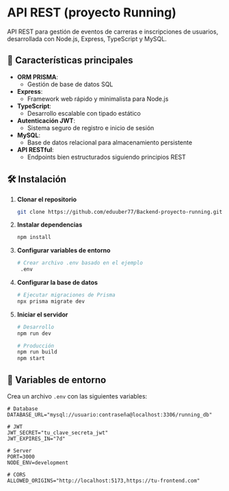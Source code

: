 # API REST (proyecto Running)

API REST para gestión de eventos de carreras e inscripciones de usuarios, desarrollada con Node.js, Express, TypeScript y MySQL.


🚀 Características principales
------------------------------

*   **ORM PRISMA**:
    *   Gestión de base de datos SQL
*   **Express**:
    *   Framework web rápido y minimalista para Node.js
*   **TypeScript**:
    *   Desarrollo escalable con tipado estático
*   **Autenticación JWT**:
    *   Sistema seguro de registro e inicio de sesión
*   **MySQL**:
    *   Base de datos relacional para almacenamiento persistente
*   **API RESTful**:
    *   Endpoints bien estructurados siguiendo principios REST

## 🛠️ Instalación

1. **Clonar el repositorio**
   ```bash
   git clone https://github.com/eduuber77/Backend-proyecto-running.git
   ```

2. **Instalar dependencias**
   ```bash
   npm install
   ```

3. **Configurar variables de entorno**
   ```bash
   # Crear archivo .env basado en el ejemplo
    .env
   ```

4. **Configurar la base de datos**
   ```bash
   # Ejecutar migraciones de Prisma
   npx prisma migrate dev
   ```

5. **Iniciar el servidor**
   ```bash
   # Desarrollo
   npm run dev
   
   # Producción
   npm run build
   npm start
   ```

## 🔧 Variables de entorno

Crea un archivo `.env` con las siguientes variables:

```env
# Database
DATABASE_URL="mysql://usuario:contraseña@localhost:3306/running_db"

# JWT
JWT_SECRET="tu_clave_secreta_jwt"
JWT_EXPIRES_IN="7d"

# Server
PORT=3000
NODE_ENV=development

# CORS
ALLOWED_ORIGINS="http://localhost:5173,https://tu-frontend.com"
```


